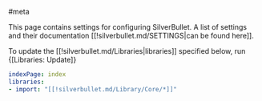 #meta

This page contains settings for configuring SilverBullet. A list of settings and their documentation [[!silverbullet.md/SETTINGS|can be found here]].

To update the [[!silverbullet.md/Libraries|libraries]] specified below, run {[Libraries: Update]}

```yaml
indexPage: index
libraries:
- import: "[[!silverbullet.md/Library/Core/*]]"
```
